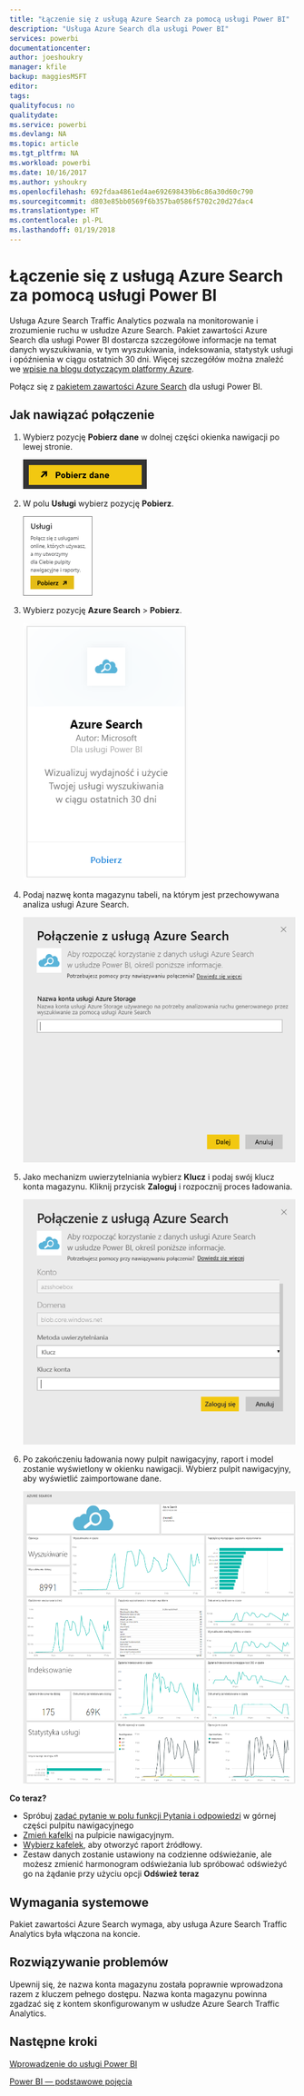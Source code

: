 ```yaml
---
title: "Łączenie się z usługą Azure Search za pomocą usługi Power BI"
description: "Usługa Azure Search dla usługi Power BI"
services: powerbi
documentationcenter: 
author: joeshoukry
manager: kfile
backup: maggiesMSFT
editor: 
tags: 
qualityfocus: no
qualitydate: 
ms.service: powerbi
ms.devlang: NA
ms.topic: article
ms.tgt_pltfrm: NA
ms.workload: powerbi
ms.date: 10/16/2017
ms.author: yshoukry
ms.openlocfilehash: 692fdaa4861ed4ae692698439b6c86a30d60c790
ms.sourcegitcommit: d803e85bb0569f6b357ba0586f5702c20d27dac4
ms.translationtype: HT
ms.contentlocale: pl-PL
ms.lasthandoff: 01/19/2018
---
```

# <a name="connect-to-azure-search-with-power-bi"></a>Łączenie się z usługą Azure Search za pomocą usługi Power BI
Usługa Azure Search Traffic Analytics pozwala na monitorowanie i zrozumienie ruchu w usłudze Azure Search. Pakiet zawartości Azure Search dla usługi Power BI dostarcza szczegółowe informacje na temat danych wyszukiwania, w tym wyszukiwania, indeksowania, statystyk usługi i opóźnienia w ciągu ostatnich 30 dni. Więcej szczegółów można znaleźć we [wpisie na blogu dotyczącym platformy Azure](https://azure.microsoft.com/en-us/blog/analyzing-your-azure-search-traffic/).

Połącz się z [pakietem zawartości Azure Search](https://app.powerbi.com/getdata/services/azure-search) dla usługi Power BI.

## <a name="how-to-connect"></a>Jak nawiązać połączenie
1. Wybierz pozycję **Pobierz dane** w dolnej części okienka nawigacji po lewej stronie.
   
   ![](media/service-connect-to-azure-search/pbi_getdata.png) 
2. W polu **Usługi** wybierz pozycję **Pobierz**.
   
   ![](media/service-connect-to-azure-search/pbi_getservices.png) 
3. Wybierz pozycję **Azure Search** \> **Pobierz**.
   
   ![](media/service-connect-to-azure-search/azuresearch.png)
4. Podaj nazwę konta magazynu tabeli, na którym jest przechowywana analiza usługi Azure Search.
   
   ![](media/service-connect-to-azure-search/params.png)
5. Jako mechanizm uwierzytelniania wybierz **Klucz** i podaj swój klucz konta magazynu. Kliknij przycisk **Zaloguj** i rozpocznij proces ładowania.
   
   ![](media/service-connect-to-azure-search/creds.png)
6. Po zakończeniu ładowania nowy pulpit nawigacyjny, raport i model zostanie wyświetlony w okienku nawigacji. Wybierz pulpit nawigacyjny, aby wyświetlić zaimportowane dane.
   
    ![](media/service-connect-to-azure-search/dashboard2.png)

**Co teraz?**

* Spróbuj [zadać pytanie w polu funkcji Pytania i odpowiedzi](power-bi-q-and-a.md) w górnej części pulpitu nawigacyjnego
* [Zmień kafelki](service-dashboard-edit-tile.md) na pulpicie nawigacyjnym.
* [Wybierz kafelek](service-dashboard-tiles.md), aby otworzyć raport źródłowy.
* Zestaw danych zostanie ustawiony na codzienne odświeżanie, ale możesz zmienić harmonogram odświeżania lub spróbować odświeżyć go na żądanie przy użyciu opcji **Odśwież teraz**

## <a name="system-requirements"></a>Wymagania systemowe
Pakiet zawartości Azure Search wymaga, aby usługa Azure Search Traffic Analytics była włączona na koncie.

## <a name="troubleshooting"></a>Rozwiązywanie problemów
Upewnij się, że nazwa konta magazynu została poprawnie wprowadzona razem z kluczem pełnego dostępu. Nazwa konta magazynu powinna zgadzać się z kontem skonfigurowanym w usłudze Azure Search Traffic Analytics.

## <a name="next-steps"></a>Następne kroki
[Wprowadzenie do usługi Power BI](service-get-started.md)

[Power BI — podstawowe pojęcia](service-basic-concepts.md)

